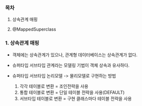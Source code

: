 ### 목차

1. 상속관계 매핑

2. @MappedSuperclass



### 1. 상속관계 매핑

- 객체에는 상속관계가 있으나, 관계형 데이터베이스는 상속관계가 없다. 

- 슈퍼타입 서브타입 관계라는 모델링 기법이 객체 상속과 유사하다.

- 슈퍼타입 서브타입 논리모델 -> 물리모델로 구현하는 방법
    1. 각각 테이블로 변환 = 조인전략을 사용
    2. 통합 테이블로 변환 = 단일 테이블 전략을 사용(DEFAULT)
    3. 서브타입 테이블로 변환 = 구현 클래스마다 테이블 전략을 사용
